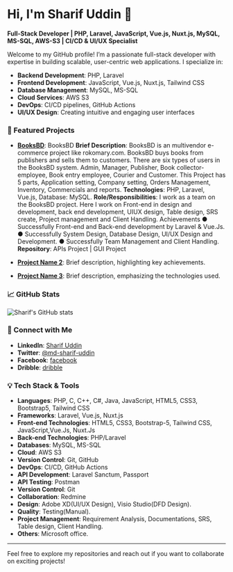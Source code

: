 # Hi, I'm Sharif Uddin 👋

**Full-Stack Developer | PHP, Laravel, JavaScript, Vue.js, Nuxt.js, MySQL, MS-SQL, AWS-S3 | CI/CD & UI/UX Specialist**

Welcome to my GitHub profile! I’m a passionate full-stack developer with expertise in building scalable, user-centric web applications. I specialize in:

- **Backend Development**: PHP, Laravel
- **Frontend Development**: JavaScript, Vue.js, Nuxt.js, Tailwind CSS
- **Database Management**: MySQL, MS-SQL
- **Cloud Services**: AWS S3
- **DevOps**: CI/CD pipelines, GitHub Actions
- **UI/UX Design**: Creating intuitive and engaging user interfaces

### 🌟 Featured Projects

- **[BooksBD](link-to-repo)**: BooksBD
        **Brief Description**: BooksBD is an multivendor e-commerce project like
        rokomary.com. BooksBD buys books from publishers and sells them to
        customers. There are six types of users in the BooksBD system. Admin,
        Manager, Publisher, Book collector-employee, Book entry employee, Courier
        and Customer. This Project has 5 parts, Application setting, Company setting,
        Orders Management, Inventory, Commercials and reports.
        **Technologies**: PHP, Laravel, Vue.js, Database: MySQL.
        **Role/Responsibilities**: I work as a team on the BooksBD project. Here I
        work on Front-end in design and development, back end development, UIUX
        design, Table design, SRS create, Project management and Client Handling.
        Achievements
        ● Successfully Front-end and Back-end development by Laravel & Vue.Js.
        ● Successfully System Design, Database Design, UI/UX Design and Development.
        ● Successfully Team Management and Client Handling.
        **Repository**: APIs Project | GUI Project
        
- **[Project Name 2](link-to-repo)**: Brief description, highlighting key achievements.
- **[Project Name 3](link-to-repo)**: Brief description, emphasizing the technologies used.

### 📈 GitHub Stats

![Sharif's GitHub stats](https://github-readme-stats.vercel.app/api?username=developersharifuddin&show_icons=true&theme=radical)

### 🔗 Connect with Me

- **LinkedIn**: [Sharif Uddin](https://www.linkedin.com/in/md-sharif-uddin)
- **Twitter**: [@md-sharif-uddin](https://www.linkedin.com/in/md-sharif-uddin)
- **Facebook**: [facebook](https://www.facebook.com/sharif9977)
- **Dribble**: [dribble](https://dribbble.com/sharif-uddin)

### 💡 Tech Stack & Tools

- **Languages**: PHP, C, C++, C#, Java, JavaScript, HTML5, CSS3, Bootstrap5, Tailwind CSS
- **Frameworks**: Laravel, Vue.js, Nuxt.js
- **Front-end Technologies**: HTML5, CSS3, Bootstrap-5, Tailwind CSS, JavaScript,Vue.Js, Nuxt.Js
- **Back-end Technologies**: PHP/Laravel
- **Databases**: MySQL, MS-SQL
- **Cloud**: AWS S3
- **Version Control**: Git, GitHub
- **DevOps**: CI/CD, GitHub Actions
- **API Development**: Laravel Sanctum, Passport 
- **API Testing**: Postman 
- **Version Control**: Git 
- **Collaboration**: Redmine 
- **Design**: Adobe XD(UI/UX Design), Visio Studio(DFD Design). 
- **Quality**: Testing(Manual). 
- **Project Management**: Requirement Analysis, Documentations, SRS, Table design, Client Handling. 
- **Others**: Microsoft office.

---

Feel free to explore my repositories and reach out if you want to collaborate on exciting projects!

<!--
**developersharifuddin/developersharifuddin** is a ✨ _special_ ✨ repository because its `README.md` (this file) appears on your GitHub profile.

Here are some ideas to get you started:

- 🔭 I’m currently working on ...
- 🌱 I’m currently learning ...
- 👯 I’m looking to collaborate on ...
- 🤔 I’m looking for help with ...
- 💬 Ask me about ...
- 📫 How to reach me: ...
- 😄 Pronouns: ...
- ⚡ Fun fact: ...
-->
